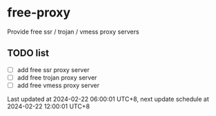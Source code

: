 
# free-proxy
Provide free ssr / trojan / vmess proxy servers


## TODO list
- [ ] add free ssr proxy server
- [ ] add free trojan proxy server
- [ ] add free vmess proxy server

Last updated at 2024-02-22 06:00:01 UTC+8, next update schedule at 2024-02-22 12:00:01 UTC+8

